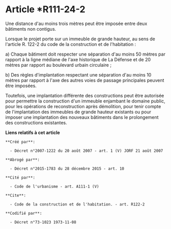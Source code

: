 # Article *R111-24-2

Une distance d'au moins trois mètres peut être imposée entre deux bâtiments non contigus. 

Lorsque le projet porte sur un immeuble de grande hauteur, au sens de l'article R. 122-2 du code de la construction et de
l'habitation : 

a) Chaque bâtiment doit respecter une séparation d'au moins 50 mètres par rapport à la ligne médiane de l'axe historique de
La Défense et de 20 mètres par rapport au boulevard urbain circulaire ; 

b) Des règles d'implantation respectant une séparation d'au moins 10 mètres par rapport à l'axe des autres voies de passage
principales peuvent être imposées. 

Toutefois, une implantation différente des constructions peut être autorisée pour permettre la construction d'un immeuble
enjambant le domaine public, pour les opérations de reconstruction après démolition, pour tenir compte de l'implantation des
immeubles de grande hauteur existants ou pour imposer une implantation des nouveaux bâtiments dans le prolongement des
constructions existantes.

**Liens relatifs à cet article**

	**Créé par**:

	  - Décret n°2007-1222 du 20 août 2007 - art. 1 (V) JORF 21 août 2007

	**Abrogé par**:

	  - Décret n°2015-1783 du 28 décembre 2015 - art. 10

	**Cité par**:

	  - Code de l'urbanisme - art. A111-1 (V)

	**Cite**:

	  - Code de la construction et de l'habitation. - art. R122-2

	**Codifié par**:

	  - Décret n°73-1023 1973-11-08
